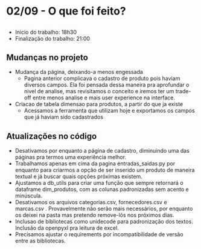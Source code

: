 # 02/09 - O que foi feito?

##
- Inicio do trabalho: 18h30
- Finalização do trabalho: 21:00

## Mudanças no projeto
- Mudança da página, deixando-a menos engessada
    - Pagina anterior complicava o cadastro de produto pois haviam diversos campos. Ela foi pensada dessa maneira pra aprofundar o nivel de analise, mas revisitamos o conceito e iremos ter um trade-off entre menos analise e mais user experience na interface.
- Criacao de tabela dimensao para produtos, a partir do que ja existe
    - Acessamos a ferramenta que utilizam hoje e exportamos os campos que já haviam sido cadastrados

## Atualizações no código
- Desativamos por enquanto a página de cadastro, diminuindo uma das páginas pra termos uma experiência melhor.
- Trabalhamos apenas em cima da pagina entradas_saidas.py por enquanto para criarmos a opção de ser inserido um produto de maneira textual e já buscar quais opções próximas existem.
- Ajustamos a db_utils para criar uma função que sempre retornará o dataframe dim_produtos, com as colunas padronizadas sem acento e minúscula.
- Desativamos os arquivos categorias.csv, fornecedores.csv e marcas.csv . Provavelmente não serão mais necessários, por enquanto os deixei na pasta mas pretendo remove-lôs nos próximos dias.
- Inclusao de bibliotecas como unidecode para padronização dos textos. Inclusão da openpyxl pra leitura de excel.
- Precisamos ajustar o requirements por incompatibilidade de versão entre as bibliotecas.